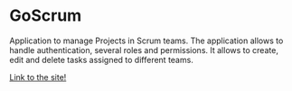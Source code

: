 # GoScrum

Application to manage Projects in Scrum teams.
The application allows to handle authentication, several roles and permissions. It allows to create, edit and delete tasks assigned to different teams.

[Link to the site!](https://gonzalo-fuente.github.io/GoScrum/)
